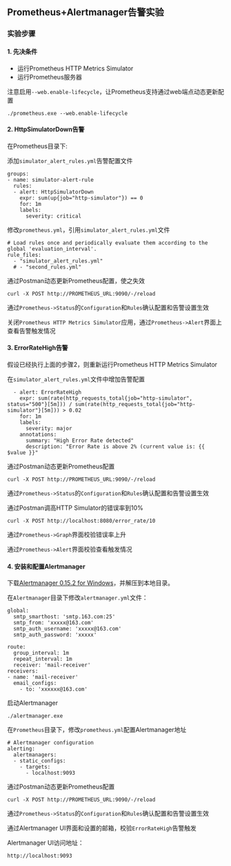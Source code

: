 ## Prometheus+Alertmanager告警实验

### 实验步骤

#### 1. 先决条件

* 运行Prometheus HTTP Metrics Simulator
* 运行Prometheus服务器

注意启用`--web.enable-lifecycle`，让Prometheus支持通过web端点动态更新配置
```
./prometheus.exe --web.enable-lifecycle
```

#### 2. HttpSimulatorDown告警

在Prometheus目录下:

添加`simulator_alert_rules.yml`告警配置文件

```
groups:
- name: simulator-alert-rule
  rules:
  - alert: HttpSimulatorDown
    expr: sum(up{job="http-simulator"}) == 0
    for: 1m
    labels:
      severity: critical
```

修改`prometheus.yml`，引用`simulator_alert_rules.yml`文件

```
# Load rules once and periodically evaluate them according to the global 'evaluation_interval'.
rule_files:
  - "simulator_alert_rules.yml"
  # - "second_rules.yml"
```

通过Postman动态更新Prometheus配置，使之失效
```
curl -X POST http://PROMETHEUS_URL:9090/-/reload
```

通过`Prometheus->Status`的`Configuration`和`Rules`确认配置和告警设置生效

关闭`Prometheus HTTP Metrics Simulator`应用，通过`Prometheus->Alert`界面上查看告警触发情况


#### 3. ErrorRateHigh告警

假设已经执行上面的步骤2，则重新运行Prometheus HTTP Metrics Simulator

在`simulator_alert_rules.yml`文件中增加告警配置

```
  - alert: ErrorRateHigh
    expr: sum(rate(http_requests_total{job="http-simulator", status="500"}[5m])) / sum(rate(http_requests_total{job="http-simulator"}[5m])) > 0.02
    for: 1m
    labels:
      severity: major
    annotations:
      summary: "High Error Rate detected"
      description: "Error Rate is above 2% (current value is: {{ $value }}"
```

通过Postman动态更新Prometheus配置
```
curl -X POST http://PROMETHEUS_URL:9090/-/reload
```

通过`Prometheus->Status`的`Configuration`和`Rules`确认配置和告警设置生效

通过Postman调高HTTP Simulator的错误率到10%
```
curl -X POST http://localhost:8080/error_rate/10
```

通过`Prometheus->Graph`界面校验错误率上升

通过`Prometheus->Alert`界面校验查看触发情况

#### 4. 安装和配置Alertmanager

下载[Alertmanager 0.15.2 for Windows](https://github.com/prometheus/alertmanager/releases/download/v0.15.2/alertmanager-0.15.2.windows-amd64.tar.gz)，并解压到本地目录。

在`Alertmanager`目录下修改`alertmanager.yml`文件：
```
global:
  smtp_smarthost: 'smtp.163.com:25'
  smtp_from: 'xxxxx@163.com'
  smtp_auth_username: 'xxxxx@163.com'
  smtp_auth_password: 'xxxxx'

route:
  group_interval: 1m
  repeat_interval: 1m
  receiver: 'mail-receiver'
receivers:
- name: 'mail-receiver'
  email_configs:
    - to: 'xxxxxx@163.com' 
```
启动Alertmanager
```
./alertmanager.exe
```
在`Prometheus`目录下，修改`prometheus.yml`配置Alertmanager地址
```
# Alertmanager configuration
alerting:
  alertmanagers:
  - static_configs:
    - targets:
      - localhost:9093
```
通过Postman动态更新Prometheus配置
```
curl -X POST http://PROMETHEUS_URL:9090/-/reload
```
通过`Prometheus->Status`的`Configuration`和`Rules`确认配置和告警设置生效

通过Alertmanager UI界面和设置的邮箱，校验`ErrorRateHigh`告警触发

Alertmanager UI访问地址：
```
http://localhost:9093
```
